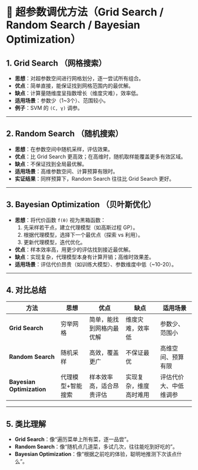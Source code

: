 # 📑 超参数调优方法（Grid Search / Random Search / Bayesian Optimization）

## 1. Grid Search （网格搜索）
- **思想**：对超参数空间进行网格划分，逐一尝试所有组合。  
- **优点**：简单直接，能保证找到网格范围内的最优解。  
- **缺点**：计算量随维度呈指数增长（维度灾难），效率低。  
- **适用场景**：参数少（1~3个）、范围较小。  
- **例子**：SVM 的 `(C, γ)` 调参。  

---

## 2. Random Search （随机搜索）
- **思想**：在参数空间中随机采样，评估效果。  
- **优点**：比 Grid Search 更高效；在高维时，随机取样能覆盖更多有效区域。  
- **缺点**：不保证找到全局最优解。  
- **适用场景**：高维参数空间、计算预算有限时。  
- **实证结果**：同样预算下，Random Search 往往比 Grid Search 更好。  

---

## 3. Bayesian Optimization （贝叶斯优化）
- **思想**：将代价函数 `f(θ)` 视为黑箱函数：  
  1. 先采样若干点，建立代理模型（如高斯过程 GP）。  
  2. 根据代理模型，选择下一个最优点（探索 vs 利用）。  
  3. 更新代理模型，迭代优化。  
- **优点**：样本效率高，用更少的评估找到接近最优解。  
- **缺点**：实现复杂，代理模型本身有计算开销；高维时效果差。  
- **适用场景**：评估代价昂贵（如训练大模型）、参数维度中低（~10-20）。  

---

## 4. 对比总结

| 方法 | 思想 | 优点 | 缺点 | 适用场景 |
|------|------|------|------|----------|
| **Grid Search** | 穷举网格 | 简单，能找到网格内最优解 | 维度灾难，效率低 | 参数少、范围小 |
| **Random Search** | 随机采样 | 高效，覆盖更广 | 不保证最优 | 高维空间、预算有限 |
| **Bayesian Optimization** | 代理模型+智能搜索 | 样本效率高，适合昂贵评估 | 实现复杂，维度高时难用 | 评估代价大、中低维调参 |

---

## 5. 类比理解
- **Grid Search**：像“遍历菜单上所有菜，逐一品尝”。  
- **Random Search**：像“随机点几道菜，多试几次，往往能吃到好吃的”。  
- **Bayesian Optimization**：像“根据之前吃的体验，聪明地推测下次该点什么”。  
